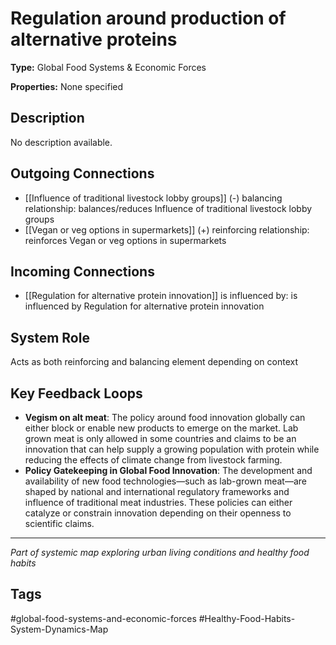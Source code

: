 # Regulation around production of alternative proteins

**Type:** Global Food Systems & Economic Forces

**Properties:** None specified

## Description
No description available.

## Outgoing Connections
- [[Influence of traditional livestock lobby groups]] (-) balancing relationship: balances/reduces Influence of traditional livestock lobby groups
- [[Vegan or veg options in supermarkets]] (+) reinforcing relationship: reinforces Vegan or veg options in supermarkets

## Incoming Connections
- [[Regulation for alternative protein innovation]] is influenced by: is influenced by Regulation for alternative protein innovation

## System Role
Acts as both reinforcing and balancing element depending on context

## Key Feedback Loops
- **Vegism on alt meat**: The policy around food innovation globally can either block or enable new products to emerge on the market. Lab grown meat is only allowed in some countries and claims to be an innovation that can help supply a growing population with protein while reducing the effects of climate change from livestock farming.
- **Policy Gatekeeping in Global Food Innovation**: The development and availability of new food technologies—such as lab-grown meat—are shaped by national and international regulatory frameworks and influence of traditional meat industries. These policies can either catalyze or constrain innovation depending on their openness to scientific claims.

---
*Part of systemic map exploring urban living conditions and healthy food habits*

## Tags
#global-food-systems-and-economic-forces #Healthy-Food-Habits-System-Dynamics-Map
